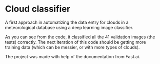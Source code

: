# Cloud classifier
A first approach in automatizing the data entry for clouds in a meteorological database using a deep learning image classifier.

As you can see from the code, it classified all the 41 validation images (the tests) correctly. The next iteration of this code should be getting more training data (which can be messier, or with more types of clouds).

The project was made with help of the documentation from Fast.ai.
